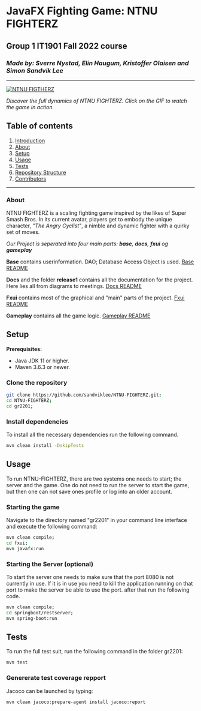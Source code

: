 # JavaFX Fighting Game: NTNU FIGHTERZ
## Group 1 IT1901 Fall 2022 course

### _Made by: Sverre Nystad, Elin Haugum, Kristoffer Olaisen and Simon Sandvik Lee_
---
[![NTNU FIGTHERZ](https://media.discordapp.net/attachments/353907776633700363/1066753378958442506/6ae495074a7c35656342107b2aa2c2af.gif?width=837&height=454)](https://www.youtube.com/watch?v=3NE40v7QaqM)

_Discover the full dynamics of NTNU FIGHTERZ. Click on the GIF to watch the game in action._
## Table of contents
1. [Introduction](#introduction)
2. [About](#setup)
3. [Setup](#setup)
5. [Usage](#usage)
6. [Tests](#tests)
7. [Repository Structure](#repository-structure)
8. [Contributors](#contributors)

---
### About

NTNU FIGHTERZ is a scaling fighting game inspired by the likes of Super Smash Bros. In its current avatar, players get to embody the unique character,  _"The Angry Cyclist"_, a nimble and dynamic fighter with a quirky set of moves.

_Our Project is seperated into four main parts:  **base**, **docs**, **fxui** og **gameplay**_

**Base** contains userinformation. DAO; Database Access Object is used. [Base README](gr2201/base/readme.md)

**Docs** and the folder **release1** contains all the documentation for the project. Here lies all from diagrams to meetings. [Docs README](gr2201/docs/readme.md)

**Fxui** contains most of the graphical and "main" parts of the project. [Fxui README](gr2201/fxui/readme.md)

**Gameplay** contains all the game logic. [Gameplay README](gr2201/gameplay/readme.md)


## Setup
**Prerequisites:**
* Java JDK 11 or higher.
* Maven 3.6.3 or newer.

### Clone the repository
```bash
git clone https://github.com/sandviklee/NTNU-FIGHTERZ.git;
cd NTNU-FIGHTERZ;
cd gr2201;
```

### Install dependencies
To install all the necessary dependencies run the following command.
```bash
mvn clean install -DskipTests
```

## Usage
To run NTNU-FIGHTERZ, there are two systems one needs to start; the server and the game. 
One do not need to run the server to start the game, but then one can not save ones profile or log into an older account.

### Starting the game
Navigate to the directory named "gr2201" in your command line interface and execute the following command:
```bash
mvn clean compile;
cd fxui;
mvn javafx:run
```

### Starting the Server (optional)
To start the server one needs to make sure that the port 8080 is not currently in use. If it is in use you need to kill the application running on that port to make the server be able to use the port.
after that run the following code.
```bash
mvn clean compile;
cd springboot/restserver;
mvn spring-boot:run
```

## Tests
To run the full test suit, run the following command in the folder gr2201:
```bash
mvn test
```

### Genererate test coverage repport
Jacoco can be launched by typing:

```bash
mvn clean jacoco:prepare-agent install jacoco:report
```


